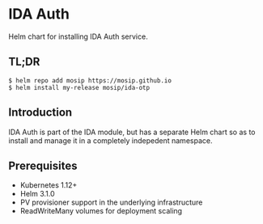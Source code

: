 # IDA Auth

Helm chart for installing IDA Auth service.

## TL;DR

```console
$ helm repo add mosip https://mosip.github.io
$ helm install my-release mosip/ida-otp
```

## Introduction

IDA Auth is  part of the IDA module, but has a separate Helm chart so as to install and manage it in a completely indepedent namespace.

## Prerequisites

- Kubernetes 1.12+
- Helm 3.1.0
- PV provisioner support in the underlying infrastructure
- ReadWriteMany volumes for deployment scaling


